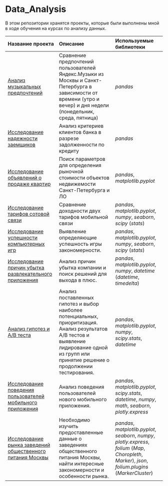 # Data_Analysis

В этом репозитории хранятся проекты, которые были выполнены мной в ходе обучения на курсах по анализу данных.

| Название проекта | Описание | Используемые библиотеки | 
| :---------------------- | :---------------------- | :---------------------- |
| [Анализ музыкальных предпочтений](da_music) | Сравнение предпочтений пользователей Яндекс.Музыки из Москвы и Санкт-Петербурга в зависимости от времени (утро и вечер) и дня недели (понедельник, среда, пятница)| *pandas* |
| [Исследование надежности заемщиков](da_credit) | Анализ критериев клиентов банка в разрезе задолженности по кредиту | *pandas* |
| [Исследование объявлений о продаже квартир](da_apartment) | Поиск параметров для определения рыночной стоимости объектов недвижемости Санкт-Петербурга и ЛО | *pandas*, *matplotlib.pyplot* |
| [Исследование тарифов сотовой связи](da_mobile_tariff) | Сравнение доходности двух тарифов мобильной связи | *pandas*, *matplotlib.pyplot*, *numpy*, *seaborn*, *scipy* (*stats*) |
| [Исследование успешности компьютерных игр](da_games) | Выявление определяющие успешность игры закономерности. | *pandas*, *matplotlib.pyplot*, *numpy*, *seaborn*, *scipy* (*stats*) |
| [Исследование причин убытка развлекательного приложения](da_marketing) | Анализ причин убытка компании и поиск решений для выхода в плюс. | *pandas*, *matplotlib.pyplot*, *numpy*, *datetime* (*datetime*, *timedelta*)|
| [Анализ гипотез и A/B теста](da_business) | Анализ поставленных гипотез и выбор наиболее потенциальных, приоритизация. Анализ результатов A/B тестов и выявление лидирование одной из групп или принятие решение о продолжении тестирования. | *pandas*, *matplotlib.pyplot*, *numpy*, *scipy.stats*, *datetime*|
| [Исследование поведения пользователей мобильного приложения](da_mobile_app) | Анализ поведения пользователей нового мобильного приложения. | *pandas*, *matplotlib.pyplot*, *scipy.stats*, *datetime*, *numpy*, *math*, *seaborn*, *plotly.express*|
| [Исследование рынка заведений общественного питания Москвы](da_food) | Необходимо изучить предоставленные данные о заведениях общественного питания Москвы, найти интересные закономерности и особенности рынка. | *pandas*, *matplotlib.pyplot*, *seaborn*, *numpy*, *plotly.express*, *folium* (*Map*, *Choropleth*, *Marker*), *json*, *folium.plugins* (*MarkerCluster*)|

